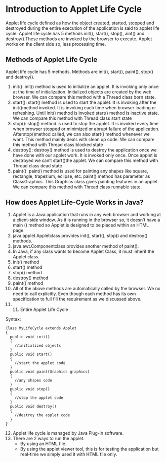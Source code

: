 # Introduction to Applet Life Cycle
Applet life cycle defined as how the object created, started, stopped and destroyed during the entire execution of the application is said to applet life cycle. Applet life cycle has 5 methods init(), start(), stop(), aint() and destroy().These methods are invoked by the browser to execute. Applet works on the client side so, less processing time.

## Methods of Applet Life Cycle
Applet life cycle has 5 methods. Methods are init(), start(), paint(), stop() and destroy().
1. init():  init() method is used to initialize an applet. It is invoking only once at the time of initialization. Initialized objects are created by the web browser. We can compare this method with a Thread class born state.
2. start(): start() method is used to start the applet. It is invoking after the init()method invoked. It is invoking each time when browser loading or refreshing. Until init() method is invoked start() method is inactive state. We can compare this method with Thread class start state
3. stop(): stop() method is used to stop the applet. It is invoked every time when browser stopped or minimized or abrupt failure of the application. Afterstop()method called, we can also start() method whenever we want. This method mainly deals with clean up code. We can compare this method with Thread class blocked state
4. destroy(): destroy() method is used to destroy the application once we have done with our applet work. It is invoked only once. Once applet is destroyed we can’t start()the applet. We can compare this method with Thread class dead state
5. paint(): paint() method is used for painting any shapes like square, rectangle, trapezium, eclipse, etc. paint() method has parameter as ClassGraphics. This Graphics class gives painting features in an applet. We can compare this method with Thread class runnable state.

## How does Applet Life-Cycle Works in Java?
1. Applet is a Java application that runs in any web browser and working at a client-side window. As it is running in the browser so, it doesn’t have a main () method so Applet is designed to be placed within an HTML page.
2. java.applet.Appletclass provides init(), start(), stop() and destroy() methods.
3. java.awt.Componentclass provides another method of paint().
4. In Java, if any class wants to become Applet Class, it must inherit the Applet class.
5. init() method
6. start() method
7. stop() method
8. destroy() method
9. paint() method
10. All of the above methods are automatically called by the browser. We no need to call explicitly. Even though each method has its own specification to full fill the requirement as we discussed above.
11. 11. Entire Applet Life Cycle

Syntax:
```
Class MyLifeCycle extends Applet
{
  public void init()
  {
    //initialized objects
  }
  public void start()
  {
    //start the applet code
  }
  public void paint(Graphics graphics)
  {
    //any shapes code
  }
  public void stop()
  {
    //stop the applet code
  }
  public void destroy()
  {
    //destroy the applet code
  }
}
```
12. Applet life cycle is managed by Java Plug-in software.
13. There are 2 ways to run the applet.
    * By using an HTML file.
    * By using the applet viewer tool, this is for testing the application but real-time we simply used it with HTML file only.
